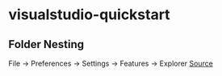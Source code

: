 # visualstudio-quickstart

## Folder Nesting
File -> Preferences -> Settings -> Features -> Explorer
[Source](https://stackoverflow.com/questions/59477289/turn-off-visual-studio-code-inline-parent-child-folder-display)
